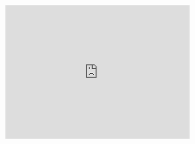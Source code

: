 <iframe src="https://slides.com/pharringtonp19/copy-of-modeling-consumer-heterogeneity/embed" width="576" height="420" title="Comparative Statics" scrolling="no" frameborder="0" webkitallowfullscreen mozallowfullscreen allowfullscreen></iframe>